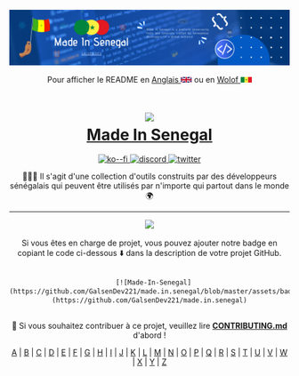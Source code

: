 ![COVER](../assets/cover.png)

<p align="center">
Pour afficher le README en <a href="../README.md">Anglais <img src="../assets/en.png" alt="UK Flag" style="width:20px;height:10px;"></a> ou en <a href="README-wo.md">Wolof <img src="../assets/sn.png" alt="SN Flag" style="width:20px;height:10px;"></a>
</p>

<h1 align="center">
  <img src="../assets/made.in.senegal.png" width="100px" />
  <br/>
  <a href="https://madeinsenegal.dev" target="blank_">Made In Senegal</a>
</h1>

<p align="center">
  <!-- Ko-Fi for donation -->
  <a href="https://ko-fi.com/galsendev221">
    <img alt="ko--fi" src="https://img.shields.io/badge/Ko--fi-F16061?style=for-the-badge&logo=ko-fi&logoColor=white">
  </a>
  <!-- Discord server -->
  <a href="https://discord.gg/CKZcKqf">
    <img alt="discord" src="https://img.shields.io/badge/Discord-7289DA?style=for-the-badge&logo=discord&logoColor=white">
  </a>
  <!-- Twitter community -->
  <a href="https://twitter.com/galsendev221">
    <img alt="twitter" src="https://img.shields.io/badge/Twitter-1DA1F2?style=for-the-badge&logo=twitter&logoColor=white">
  </a>
</p>

<p align="center">
👨🏽‍💻 Il s'agit d'une collection d'outils construits par des développeurs sénégalais qui peuvent être utilisés par n'importe qui partout dans le monde 🌍
</p>

---

<p align="center">
<a href="https://github.com/GalsenDev221/made.in.senegal"><img src="../assets/badge.svg"></a>
</p>

<p align="center">
Si vous êtes en charge de projet, vous pouvez ajouter notre badge en copiant le code ci-dessous ⬇️ dans la description de votre projet GitHub.
</p>

<p align="center">
<pre align="center">
  <code>
  [![Made-In-Senegal](https://github.com/GalsenDev221/made.in.senegal/blob/master/assets/badge.svg)](https://github.com/GalsenDev221/made.in.senegal)
  </code>
</pre>
</p>

<p align="center">
🚧 Si vous souhaitez contribuer à ce projet, veuillez lire <strong><a href="https://github.com/GalsenDev221/made.in.senegal/blob/master/CONTRIBUTING.md">CONTRIBUTING.md</a></strong> d'abord !
</p>

<div align="center">
<a href="../README.md/#A">A</a> | <a href="../README.md/#B">B</a> | <a href="../README.md/#C">C</a> | <a href="../README.md/#D">D</a> | <a href="../README.md/#E">E</a> | <a href="../README.md/#F">F</a> | <a href="../README.md/#G">G</a> | <a href="../README.md/#H">H</a> | <a href="../README.md/#I">I</a> | <a href="../README.md/#J">J</a> | <a href="../README.md/#K">K</a> | <a href="../README.md/#L">L</a> | <a href="../README.md/#M">M</a> | <a href="../README.md/#N">N</a> | <a href="../README.md/#O">O</a> | <a href="../README.md/#P">P</a> | <a href="../README.md/#Q">Q</a> | <a href="../README.md/#R">R</a> | <a href="../README.md/#S">S</a> | <a href="../README.md/#T">T</a> | <a href="../README.md/#U">U</a> | <a href="../README.md/#V">V</a> | <a href="../README.md/#W">W</a> | <a href="../README.md/#X">X</a> | <a href="../README.md/#Y">Y</a> | <a href="../README.md/#Z">Z</a>
</div>
